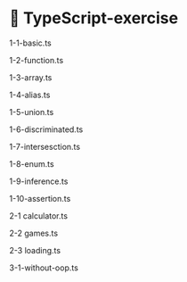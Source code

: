 # 🚩 TypeScript-exercise

1-1-basic.ts

1-2-function.ts

1-3-array.ts

1-4-alias.ts

1-5-union.ts

1-6-discriminated.ts

1-7-intersesction.ts

1-8-enum.ts

1-9-inference.ts

1-10-assertion.ts

2-1 calculator.ts

2-2 games.ts

2-3 loading.ts

3-1-without-oop.ts
